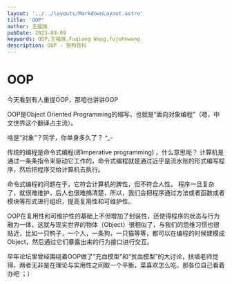 ```yaml
---
layout: '../../layouts/MarkdownLayout.astro'
title: 'OOP'
author: 王福强
pubDate: 2023-09-09
keywords: OOP,王福强,Fuqiang Wang,fujohnwang
description: OOP - 架构百科
---
```


# OOP

今天看到有人重提OOP，那咱也讲讲OOP

OOP是Object Oriented Programming的缩写，也就是“面向对象编程”（嗯，中文世界这个翻译占主流）。

啥是“对象”？同学，你单身多久了？ ^_-

传统的编程是命令式编程(即imperative programming) ，什么意思呢？ 计算机是通过一条条指令来驱动它工作的，命令式编程就是通过近乎是流水账的形式编写程序，然后把程序交给计算机去执行。

命令式编程的问题在于，它符合计算机的脾性，但不符合人性， 程序一旦复杂了，就很难维护，后人也很难搞清楚，所以，我们会把程序通过方法或者函数或者模块等形式进行组织，提高复用性和可维护性。

OOP在复用性和可维护性的基础上不但增加了封装性，还使得程序的状态与行为融为一体，这就与现实世界的物体（Object）很相似了，与我们的思维习惯也很贴近，比如一只鸭子，一个人，一条狗，一只猫等等，都可以在编程的时候建模成Object，然后通过它们暴露出来的行为接口进行交互。

早年论坛里曾经围绕着OOP做了“充血模型”和“贫血模型”的大讨论，扶墙老师觉得，两者无非是在理论与实用性之间取一个平衡，菜喜欢怎么吃，那各位自己看着办吧 ；）




